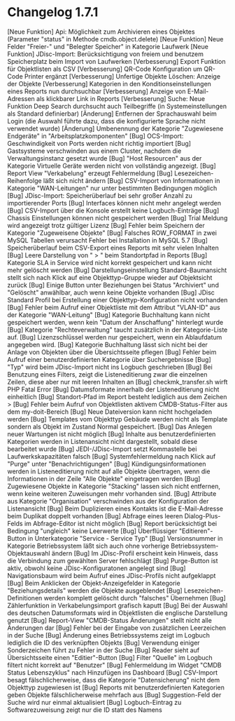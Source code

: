 # Changelog 1.7.1

[Neue Funktion] Api: Möglichkeit zum Archivieren eines Objektes (Parameter "status" in Methode cmdb.object.delete)
[Neue Funktion] Neue Felder "Freier-" und "Belegter Speicher" in Kategorie Laufwerk
[Neue Funktion] JDisc-Import: Berücksichtigung von freiem und benutzem Speicherplatz beim Import von Laufwerken
[Verbesserung]  Export Funktion für Objektlisten als CSV
[Verbesserung]  QR-Code Konfiguration um QR-Code Printer ergänzt
[Verbesserung]  Unfertige Objekte Löschen: Anzeige der Objekte
[Verbesserung]  Kategorien in den Konditionseinstellungen eines Reports nun durchsuchbar
[Verbesserung]  Anzeige von E-Mail-Adressen als klickbarer Link in Reports
[Verbesserung]  Suche: Neue Funktion Deep Search durchsucht auch Teilbegriffe (in Systemeinstellungen als Standard definierbar)
[Änderung]      Entfernen der Sprachauswahl beim Login (die Auswahl führte dazu, dass die konfigurierte Sprache nicht verwendet wurde)
[Änderung]      Umbenennung der Kategorie "Zugewiesene Endgeräte" in "Arbeitsplatzkomponenten"
[Bug]           OCS-Import: Geschwindigkeit von Ports werden nicht richtig importiert
[Bug]           Gastsysteme verschwinden aus einem Cluster, nachdem die Verwaltungsinstanz gesetzt wurde
[Bug]           "Host Resourcen" aus der Kategorie Virtuelle Geräte werden nicht von vollständig angezeigt.
[Bug]           Report View "Verkabelung" erzeugt Fehlermeldung
[Bug]           Lesezeichen-Reihenfolge läßt sich nicht ändern
[Bug]           CSV-Import von Informationen in Kategorie "WAN-Leitungen" nur unter bestimmten Bedingungen möglich
[Bug]           JDisc-Import: Speicherüberlauf bei sehr großer Anzahl zu importierender Ports
[Bug]           Interfaces können nicht mehr angelegt werden
[Bug]           CSV-Import über die Konsole erstellt keine Logbuch-Einträge
[Bug]           Chassis Einstellungen können nicht gespeichert werden
[Bug]           Trial Meldung wird angezeigt trotz gültiger Lizenz
[Bug]           Fehler beim Speichern der Kategorie "Zugeweisene Objekte"
[Bug]           Falsches ROW_FORMAT in zwei MySQL Tabellen verursacht Fehler bei Installation in MySQL 5.7
[Bug]           Speicherüberlauf beim CSV-Export eines Reports mit sehr vielen Inhalten
[Bug]           Leere Darstellung von " > " beim Standortpfad in Reports
[Bug]           Kategorie SLA in Service wird nicht korrekt gespeichert und kann nicht mehr gelöscht werden
[Bug]           Darstellungseinstellung Standard-Baumansicht stellt sich nach Klick auf eine Objekttyp-Gruppe wieder auf Objektsicht zurück
[Bug]           Einige Button unter Beziehungen bei Status "Archiviert" und "Gelöscht" anwählbar, auch wenn keine Objekte vorhanden
[Bug]           JDisc Standard Profil bei Erstellung einer Objekttyp-Konfiguration nicht vorhanden
[Bug]           Fehler beim Aufruf einer Objektliste mit dem Attribut "VLAN-ID" aus der Kategorie "WAN-Leitung"
[Bug]           Kategorie Buchhaltung kann nicht gespeichert werden, wenn kein "Datum der Anschaffung" hinterlegt wurde
[Bug]           Kategorie "Rechteverwaltung" taucht zusätzlich in der Kategorie-Liste auf.
[Bug]           Lizenzschlüssel werden nur gespeichert, wenn ein Ablaufdatum angegeben wird.
[Bug]           Kategorie Buchhaltung lässt sich nicht bei der Anlage von Objekten über die Übersichtsseite pflegen
[Bug]           Fehler beim Aufruf einer benutzerdefinierten Kategorie über Suchergebnisse
[Bug]           "Typ" wird beim JDisc-Import nicht ins Logbuch geschrieben
[Bug]           Bei Benutzung eines Filters, zeigt die Listeneditierung zwar die einzelnen Zeilen, diese aber nur mit leeren Inhalten an
[Bug]           checkmk_transfer.sh wirft PHP Fatal Error
[Bug]           Datumsformate innerhalb der Listeneditierung nicht einheitlich
[Bug]           Standort-Pfad im Report besteht lediglich aus dem Zeichen >
[Bug]           Fehler beim Aufruf von Objektlisten aktivem CMDB-Status-Filter aus dem my-doit-Bereich
[Bug]           Neue Dateiversion kann nicht hochgeladen werden
[Bug]           Templates vom Objekttyp Gebäude werden nicht als Template sondern als Objekt im Zustand Normal gespeichert.
[Bug]           Das Anlegen neuer Wartungen ist nicht möglich
[Bug]           Inhalte aus benutzerdefinierten Kategorien werden in Listenansicht nicht dargestellt, sobald diese bearbeitet wurde
[Bug]           JEDI-/JDisc-Import setzt Kommastelle bei Laufwerkskapazitäten falsch
[Bug]           Systemfehlermeldung nach Klick auf "Purge" unter "Benachrichtigungen"
[Bug]           Kündigungsinformationen werden in Listeneditierung nicht auf alle Objekte übertragen, wenn die Informationen in der Zeile "Alle Objekte" eingetragen werden
[Bug]           Zugewiesene Objekte in Kategorie "Stacking" lassen sich nicht entfernen, wenn keine weiteren Zuweisungen mehr vorhanden sind.
[Bug]           Attribute aus Kategorie "Organisation" verschwinden aus der Konfiguration der Listenansicht
[Bug]           Beim Duplizieren eines Kontakts ist die E-Mail-Adresse beim Duplikat doppelt vorhanden 
[Bug]           Abfrage eines leeren Dialog-Plus-Felds im Abfrage-Editor ist nicht möglich
[Bug]           Report berücksichtigt bei Bedingung "ungleich" keine Leerwerte
[Bug]           Überflüssiger "Editieren"-Button in Unterkategorie "Service - Service Typ"
[Bug]           Versionsnummer in Kategorie Betriebssystem läßt sich auch ohne vorherige Betriebssystem-Objektauswahl ändern
[Bug]           Im JDisc-Profil erscheint kein Hinweis, dass die Verbindung zum gewählten Server fehlschlägt
[Bug]           Purge-Button ist aktiv, obwohl keine JDisc-Konfiguratonen angelegt sind
[Bug]           Navigationsbaum wird beim Aufruf eines JDisc-Profils nicht aufgeklappt
[Bug]           Beim Anklicken der Objekt-Anzeigefelder in Kategorie "Beziehungsdetails" werden die Objekte ausgeblendet
[Bug]           Lesezeichen-Definitionen werden komplett gelöscht durch "falsches" Übernehmen
[Bug]           Zählerfunktion in Verkabelungsimport grafisch kaputt
[Bug]           Bei der Auswahl des deutschen Datumsformats wird in Objektlisten die englische Darstellung genutzt
[Bug]           Report-View "CMDB-Status Änderungen" stellt nicht alle Änderungen dar
[Bug]           Fehler bei der Eingabe von zusätzlichen Leerzeichen in der Suche
[Bug]           Änderung eines Betriebssystems zeigt im Logbuch lediglich die ID des verknüpften Objekts
[Bug]           Verwendung einiger Sonderzeichen führt zu Fehler in der Suche
[Bug]           Reader sieht auf Übersichtsseite einen "Editier"-Button
[Bug]           Filter "Quelle" im Logbuch filtert nicht korrekt auf "Benutzer"
[Bug]           Fehlermeldung im Widget "CMDB Status Lebenszyklus" nach Hinzufügen ins Dashboard
[Bug]           CSV-Import besagt fälschlicherweise, dass die Kategorie "Datensicherung" nicht dem Objekttyp zugewiesen ist
[Bug]           Reports mit benutzerdefinierten Kategorien geben Objekte fälschlicherweise mehrfach aus
[Bug]           Suggestion-Feld der Suche wird nur einmal aktualisiert
[Bug]           Logbuch-Eintrag zu Softwarezuweisung zeigt nur die ID statt des Namens
